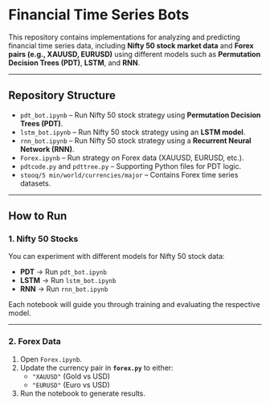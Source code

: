 # Financial Time Series Bots  

This repository contains implementations for analyzing and predicting financial time series data, including **Nifty 50 stock market data** and **Forex pairs (e.g., XAUUSD, EURUSD)** using different models such as **Permutation Decision Trees (PDT)**, **LSTM**, and **RNN**.  

---

## Repository Structure  

- `pdt_bot.ipynb` – Run Nifty 50 stock strategy using **Permutation Decision Trees (PDT)**.  
- `lstm_bot.ipynb` – Run Nifty 50 stock strategy using an **LSTM model**.  
- `rnn_bot.ipynb` – Run Nifty 50 stock strategy using a **Recurrent Neural Network (RNN)**.  
- `Forex.ipynb` – Run strategy on Forex data (XAUUSD, EURUSD, etc.).  
- `pdtcode.py` and `pdttree.py` – Supporting Python files for PDT logic.  
- `stooq/5 min/world/currencies/major` – Contains Forex time series datasets.  

---

## How to Run  

### 1. Nifty 50 Stocks  

You can experiment with different models for Nifty 50 stock data:  

- **PDT** → Run `pdt_bot.ipynb`  
- **LSTM** → Run `lstm_bot.ipynb`  
- **RNN** → Run `rnn_bot.ipynb`  

Each notebook will guide you through training and evaluating the respective model.  

---

### 2. Forex Data  

1. Open `Forex.ipynb`.  
2. Update the currency pair in **`forex.py`** to either:  
   - `"XAUUSD"` (Gold vs USD)  
   - `"EURUSD"` (Euro vs USD)  
3. Run the notebook to generate results.  
